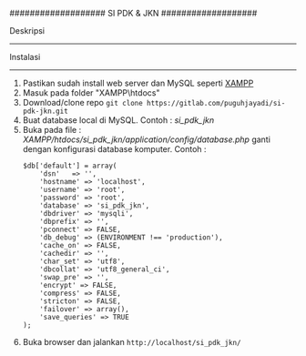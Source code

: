 ###################
SI PDK & JKN
###################

Deskripsi

*******************
Instalasi
*******************

1. Pastikan sudah install web server dan MySQL seperti [XAMPP](https://www.apachefriends.org/download.html)
2. Masuk pada folder "XAMPP\htdocs"
2. Download/clone repo ``git clone https://gitlab.com/puguhjayadi/si-pdk-jkn.git`` 
3. Buat database local di MySQL. Contoh : *si_pdk_jkn* 
4. Buka pada file : *XAMPP/htdocs/si_pdk_jkn/application/config/database.php* ganti dengan konfigurasi database komputer. Contoh :
    ```
    $db['default'] = array(
    	'dsn'	=> '',
    	'hostname' => 'localhost',
    	'username' => 'root',
    	'password' => 'root',
    	'database' => 'si_pdk_jkn',
    	'dbdriver' => 'mysqli',
    	'dbprefix' => '',
    	'pconnect' => FALSE,
    	'db_debug' => (ENVIRONMENT !== 'production'),
    	'cache_on' => FALSE,
    	'cachedir' => '',
    	'char_set' => 'utf8',
    	'dbcollat' => 'utf8_general_ci',
    	'swap_pre' => '',
    	'encrypt' => FALSE,
    	'compress' => FALSE,
    	'stricton' => FALSE,
    	'failover' => array(),
    	'save_queries' => TRUE
    );
    ```
5. Buka browser dan jalankan ``http://localhost/si_pdk_jkn/``
